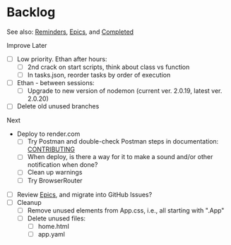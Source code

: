 # Backlog

See also: [Reminders](./reminders.md), [Epics](./epics.md), and [Completed](./completed.md)

Improve Later

- [ ] Low priority. Ethan after hours:
  - [ ] 2nd crack on start scripts, think about class vs function
  - [ ] In tasks.json, reorder tasks by order of execution
- [ ] Ethan - between sessions:
  - [ ] Upgrade to new version of nodemon (current ver. 2.0.19, latest ver. 2.0.20)
- [ ] Delete old unused branches

Next

- Deploy to render.com
  - [ ] Try Postman and double-check Postman steps in documentation: [CONTRIBUTING](./mobtimer-backend/CONTRIBUTING.md)
  - [ ] When deploy, is there a way for it to make a sound and/or other notification when done?
  - [ ] Clean up warnings
  - [ ] Try BrowserRouter

- [ ] Review [Epics](./epics.md), and migrate into GitHub Issues?
- [ ] Cleanup
  - [ ] Remove unused elements from App.css, i.e., all starting with ".App"
  - [ ] Delete unused files:
    - [ ] home.html
    - [ ] app.yaml

